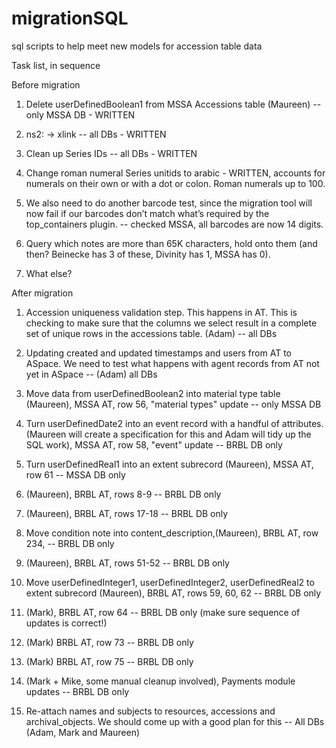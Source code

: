 # migrationSQL
sql scripts to help meet new models for accession table data

Task list, in sequence

Before migration

1. Delete userDefinedBoolean1 from MSSA Accessions table (Maureen) -- only MSSA DB - WRITTEN

2. ns2: -> xlink -- all DBs - WRITTEN

3. Clean up Series IDs -- all DBs - WRITTEN

4. Change roman numeral Series unitids to arabic - WRITTEN, accounts for numerals on their own or with a dot or colon. Roman numerals up to 100.

5. We also need to do another barcode test, since the migration tool will now fail if our barcodes don’t match what’s required by the top_containers plugin. -- checked MSSA, all barcodes are now 14 digits.

6. Query which notes are more than 65K characters, hold onto them (and then? Beinecke has 3 of these, Divinity has 1, MSSA has 0).

7. What else? 




After migration

1. Accession uniqueness validation step. This happens in AT. This is checking to make sure that the columns we select result in a complete set of unique rows in the accessions table. (Adam) -- all DBs

2. Updating created and updated timestamps and users from AT to ASpace. We need to test what happens with agent records from AT not yet in ASpace -- (Adam) all DBs

3. Move data from userDefinedBoolean2 into material type table (Maureen), MSSA AT, row 56, "material types" update -- only MSSA DB

4. Turn userDefinedDate2 into an event record with a handful of attributes. (Maureen will create a specification for this and Adam will tidy up the SQL work), MSSA AT, row 58, "event" update -- BRBL DB only

5. Turn userDefinedReal1 into an extent subrecord (Maureen), MSSA AT, row 61 -- MSSA DB only

6. (Maureen), BRBL AT, rows 8-9 -- BRBL DB only

7. (Maureen), BRBL AT, rows 17-18  -- BRBL DB only

8. Move condition note into content_description,(Maureen), BRBL AT, row 234, -- BRBL DB only

9. (Maureen), BRBL AT, rows 51-52 -- BRBL DB only

10. Move userDefinedInteger1, userDefinedInteger2, userDefinedReal2 to extent subrecord (Maureen), BRBL AT, rows 59, 60, 62 -- BRBL DB only

11. (Mark), BRBL AT, row 64 -- BRBL DB only (make sure sequence of updates is correct!)

12. (Mark) BRBL AT, row 73 -- BRBL DB only

13. (Mark) BRBL AT, row 75 -- BRBL DB only

14. (Mark + Mike, some manual cleanup involved), Payments module updates  -- BRBL DB only

15. Re-attach names and subjects to resources, accessions and archival_objects. We should come up with a good plan for this -- All DBs (Adam, Mark and Maureen)
